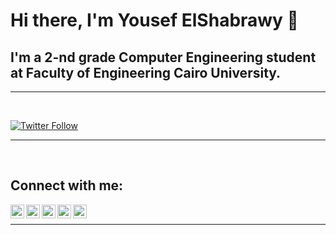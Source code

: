 # Hi there, I'm Yousef ElShabrawy 👋

## I'm a 2-nd grade Computer Engineering student at Faculty of Engineering Cairo University.

---

<br/>

[![Twitter Follow](https://img.shields.io/twitter/follow/YousefElshabra2?color=1DA1F2&logo=twitter&style=for-the-badge)](https://twitter.com/intent/follow?original_referer=https%3A%2F%2Fgithub.com%2FcodeSTACKr&screen_name=YousefElshabra2)

---

<br/>

## Connect with me:

[<img align="left" alt="codeSTACKr | Twitter" width="22px" src="https://cdn.jsdelivr.net/npm/simple-icons@v3/icons/facebook.svg" />][facebook]
[<img align="left" alt="codeSTACKr | Twitter" width="22px" src="https://cdn.jsdelivr.net/npm/simple-icons@v3/icons/twitter.svg" />][twitter]
[<img align="left" alt="codeSTACKr | Instagram" width="22px" src="https://cdn.jsdelivr.net/npm/simple-icons@v3/icons/instagram.svg" />][instagram]
[<img align="left" alt="codeSTACKr | LinkedIn" width="22px" src="https://cdn.jsdelivr.net/npm/simple-icons@v3/icons/askfm.svg" />][askfm]
[<img align="left" alt="codeSTACKr | LinkedIn" width="22px" src="https://cdn.jsdelivr.net/npm/simple-icons@v3/icons/linkedin.svg" />][linkedin]
<br />

---

</details>

[twitter]: https://twitter.com/YousefElshabra2
[instagram]: https://www.instagram.com/s.h.a.b.r.a.w.y/
[linkedin]: https://linkedin.com/in/codeSTACKr
[askfm]: https://ask.fm/y_elshaprawy
[facebook]: https://www.facebook.com/profile.php?id=100009933968860
